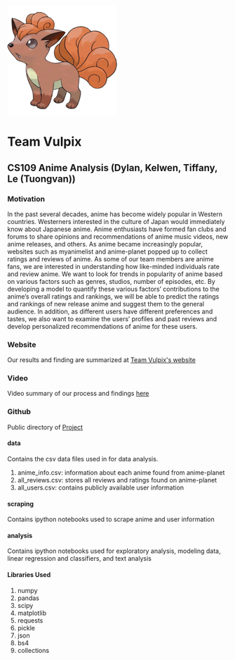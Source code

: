 ![Team Vulpix](vulpix.png "Team Vulpix")
# Team Vulpix

## CS109 Anime Analysis (Dylan, Kelwen, Tiffany, Le (Tuongvan))

### Motivation 

In the past several decades, anime has become widely popular in Western countries. Westerners interested in the culture of Japan would immediately know about Japanese anime. Anime enthusiasts have formed fan clubs and forums to share opinions and recommendations of anime music videos, new anime releases, and others. As anime became increasingly popular, websites such as myanimelist and anime-planet popped up to collect ratings and reviews of anime. As some of our team members are anime fans, we are interested in understanding how like-minded individuals rate and review anime. We want to look for trends in popularity of anime based on various factors such as genres, studios, number of episodes, etc. By developing a model to quantify these various factors’ contributions to the anime’s overall ratings and rankings, we will be able to predict the ratings and rankings of new release anime and suggest them to the general audience. In addition, as different users have different preferences and tastes, we also want to examine the users’ profiles and past reviews and develop personalized recommendations of anime for these users.


### Website

Our results and finding are summarized at [Team Vulpix's website](http://cs109-animeplanet.strikingly.com/)

### Video

Video summary of our process and findings [here](www.youtube.com)

### Github

Public directory of [Project](https://github.com/xjgege/vulpix)

#### data

Contains the csv data files used in for data analysis.

1. anime_info.csv: information about each anime found from anime-planet
2. all_reviews.csv: stores all reviews and ratings found on anime-planet
3. all_users.csv: contains publicly available user information

#### scraping

Contains ipython notebooks used to scrape anime and user information

#### analysis

Contains ipython notebooks used for exploratory analysis, modeling data, linear regression and classifiers, and text analysis

#### Libraries Used

1. numpy
2. pandas
3. scipy
4. matplotlib
5. requests
6. pickle
7. json
8. bs4
9. collections
